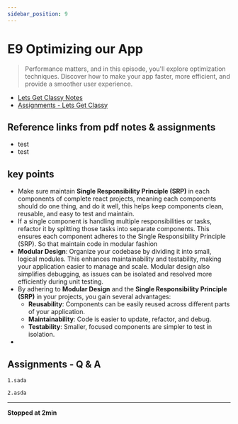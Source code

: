 ```yaml
---
sidebar_position: 9
---
```


# E9 Optimizing our App

> Performance matters, and in this episode, you'll explore optimization techniques. Discover how to make your app faster, more efficient, and provide a smoother user experience.

- [Lets Get Classy Notes](https://github.com/pravn27/reactjs-tech-doc/blob/master/docs/reactjs-course-tutorials/namaste-reactjs-course/readerDoc/E8-Get-Classy/E8-lets-get-classy.pdf)
- [Assignments - Lets Get Classy](https://github.com/pravn27/reactjs-tech-doc/blob/master/docs/reactjs-course-tutorials/namaste-reactjs-course/readerDoc/E8-Get-Classy/Assignments-LetsGetClassy.pdf)

## Reference links from pdf notes & assignments

- test
- test

## key points

- Make sure maintain **Single Responsibility Principle (SRP)** in each components of complete react projects, meaning each components should do one thing, and do it well, this helps keep components clean, reusable, and easy to test and maintain.
- If a single component is handling multiple responsibilities or tasks, refactor it by splitting those tasks into separate components. This ensures each component adheres to the Single Responsibility Principle (SRP). So that maintain code in modular fashion
- **Modular Design**: Organize your codebase by dividing it into small, logical modules. This enhances maintainability and testability, making your application easier to manage and scale. Modular design also simplifies debugging, as issues can be isolated and resolved more efficiently during unit testing.
- By adhering to **Modular Design** and the **Single Responsibility Principle (SRP)** in your projects, you gain several advantages:
  - **Reusability**: Components can be easily reused across different parts of your application.
  - **Maintainability**: Code is easier to update, refactor, and debug.
  - **Testability**: Smaller, focused components are simpler to test in isolation.
-

## Assignments - Q & A

    1.sada

    2.asda

---

**Stopped at 2min**
